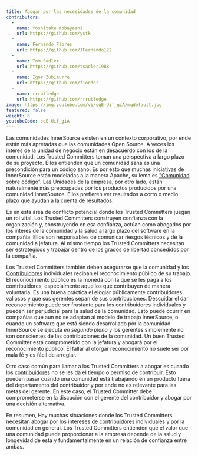 ```yaml
---
title: Abogar por las necesidades de la comunidad
contributors:
  - 
    name: Yoshitake Kobayashi
    url: https://github.com/ystk
  - 
    name: Fernando Flores
    url: https://github.com/JFernando122
  - 
    name: Tom Sadler
    url: https://github.com/tsadler1988
  - 
    name: Igor Zubiaurre
    url: https://github.com/fioddor
  - 
    name: rrrutledge
    url: https://github.com/rrrutledge
image: https://img.youtube.com/vi/sqE-Uif_giA/mqdefault.jpg
featured: false
weight: 6
youtubeCode: sqE-Uif_giA
---
```


<div id="advocating" class="paragraph">
<p>Las comunidades InnerSource existen en un contexto corporativo, por ende están más apretadas que las comunidades Open Source.
A veces los interes de la unidad de negocio están en desacuerdo con los de la comunidad.
Los Trusted Committers toman una perspectiva a largo plazo de su proyecto.
Ellos entienden que un comunidad sana es una precondición para un código sano.
Es por esto que muchas iniciativas de InnerSource están modeladas a la manera Apache, su lema es <a href="http://theapacheway.com/community-over-code/">"Comunidad sobre código"</a>.
Las Unidades de la empresa, por otro lado, están naturalmente más preocupadas por los productos producidos por una comunidad InnerSource.
Ellos prefieren ver resultados a corto o medio plazo que ayudan a la cuenta de resultados.</p>
</div>
<div class="paragraph">
<p>Es en esta área de conflicto potencial donde los Trusted Committers juegan un rol vital.
Los Trusted Committers construyen confianza con la organización y,
construyendo en esa confianza,
actúan como abogados por los interes de la comunidad y la salud a largo plazo del software en la compañia.
Ellos son responsables de comunicar riesgos técnicos y de la comunidad a jefatura.
Al mismo tiempo los Trusted Committers necesitan ser estratégicos y trabajar dentro de los grados de libertad concedidos por la compañia.</p>
</div>
<div class="paragraph">
<p>Los Trusted Committers también deben asegurarse que la comunidad y los <a href="https://innersourcecommons.org/learn/learning-path/contributor">Contribuidores</a> individuales reciban el reconocimiento público de su trabajo.
El reconocimiento público es la moneda con la que se les paga a los contribuidores, especialmente aquellos que contribuyen de manera voluntaria.
Es una buena práctica el elogiar públicamente contribuidores valiosos y que sus gerentes sepan de sus contribuciones.
Descuidar el dar reconocimiento puede ser frustante para los contribuidores individuales y pueden ser perjudicial para la salud de la comunidad.
Esto puede ocurrir en compañias que aun no se adaptan al modelo de trabajo InnerSource,
o cuando un software que está siendo desarrollado por la comunidad InnerSource se ejecuta <em>en segundo plano</em> y los gerentes simplemente no son conscientes de las contribuciones de la comunidad.
Un buen Trusted Committer está comprometido con la jefatura y abogará por el reconocimiento público.
El fallar al otorgar reconocimiento no suele ser por mala fé y es fácil de arreglar.</p>
</div>
<div class="paragraph">
<p>Otro caso común para llamar a los Trusted Committers a abogar es cuando los <a href="https://innersourcecommons.org/learn/learning-path/contributor">contribuidores</a> no se les da el tiempo o permiso de contribuir.
Esto pueden pasar cuando una comunidad está trabajando en un producto fuera del departamento del contribuidor
y por ende no es relevante para las metas del gerente.
En este caso, el Trusted Committer debe comprometerse en la discución con el gerente del contribuidor y abogar por una decisión alternativa.</p>
</div>
<div class="paragraph">
<p>En resumen, Hay muchas situaciones donde los Trusted Committers necesitan abogar por los intereses de <a href="https://innersourcecommons.org/learn/learning-path/contributor">contribuidores</a> individuales y por la comunidad en general.
Los Trusted Committers entienden que el valor que una comunidad puede proporcionar a la empresa depende de la salud y longevidad de esta y fundamentalmente en un relación de confianza entre ambas.</p>
</div>
<!--- This file autogenerated from https://github.com/InnerSourceCommons/InnerSourceLearningPath/blob/main/scripts -->